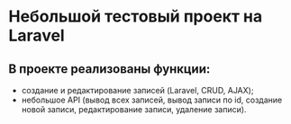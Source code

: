 # Небольшой тестовый проект на Laravel

## В проекте реализованы функции:
- создание и редактирование записей (Laravel, CRUD, AJAX);
- небольшое API (вывод всех записей, вывод записи по id, создание новой записи, редактирование записи, удаление записи).

